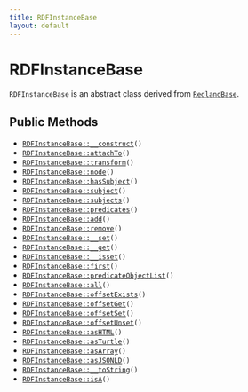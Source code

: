 ```yaml
---
title: RDFInstanceBase
layout: default
---
```


# RDFInstanceBase

<code>RDFInstanceBase</code> is an abstract class derived from <code><a href="RedlandBase">RedlandBase</a></code>.

## Public Methods

* <code><a href="RDFInstanceBase%3A%3A__construct">RDFInstanceBase::__construct</a>()</code>
* <code><a href="RDFInstanceBase%3A%3AattachTo">RDFInstanceBase::attachTo</a>()</code>
* <code><a href="RDFInstanceBase%3A%3Atransform">RDFInstanceBase::transform</a>()</code>
* <code><a href="RDFInstanceBase%3A%3Anode">RDFInstanceBase::node</a>()</code>
* <code><a href="RDFInstanceBase%3A%3AhasSubject">RDFInstanceBase::hasSubject</a>()</code>
* <code><a href="RDFInstanceBase%3A%3Asubject">RDFInstanceBase::subject</a>()</code>
* <code><a href="RDFInstanceBase%3A%3Asubjects">RDFInstanceBase::subjects</a>()</code>
* <code><a href="RDFInstanceBase%3A%3Apredicates">RDFInstanceBase::predicates</a>()</code>
* <code><a href="RDFInstanceBase%3A%3Aadd">RDFInstanceBase::add</a>()</code>
* <code><a href="RDFInstanceBase%3A%3Aremove">RDFInstanceBase::remove</a>()</code>
* <code><a href="RDFInstanceBase%3A%3A__set">RDFInstanceBase::__set</a>()</code>
* <code><a href="RDFInstanceBase%3A%3A__get">RDFInstanceBase::__get</a>()</code>
* <code><a href="RDFInstanceBase%3A%3A__isset">RDFInstanceBase::__isset</a>()</code>
* <code><a href="RDFInstanceBase%3A%3Afirst">RDFInstanceBase::first</a>()</code>
* <code><a href="RDFInstanceBase%3A%3ApredicateObjectList">RDFInstanceBase::predicateObjectList</a>()</code>
* <code><a href="RDFInstanceBase%3A%3Aall">RDFInstanceBase::all</a>()</code>
* <code><a href="RDFInstanceBase%3A%3AoffsetExists">RDFInstanceBase::offsetExists</a>()</code>
* <code><a href="RDFInstanceBase%3A%3AoffsetGet">RDFInstanceBase::offsetGet</a>()</code>
* <code><a href="RDFInstanceBase%3A%3AoffsetSet">RDFInstanceBase::offsetSet</a>()</code>
* <code><a href="RDFInstanceBase%3A%3AoffsetUnset">RDFInstanceBase::offsetUnset</a>()</code>
* <code><a href="RDFInstanceBase%3A%3AasHTML">RDFInstanceBase::asHTML</a>()</code>
* <code><a href="RDFInstanceBase%3A%3AasTurtle">RDFInstanceBase::asTurtle</a>()</code>
* <code><a href="RDFInstanceBase%3A%3AasArray">RDFInstanceBase::asArray</a>()</code>
* <code><a href="RDFInstanceBase%3A%3AasJSONLD">RDFInstanceBase::asJSONLD</a>()</code>
* <code><a href="RDFInstanceBase%3A%3A__toString">RDFInstanceBase::__toString</a>()</code>
* <code><a href="RDFInstanceBase%3A%3AisA">RDFInstanceBase::isA</a>()</code>

